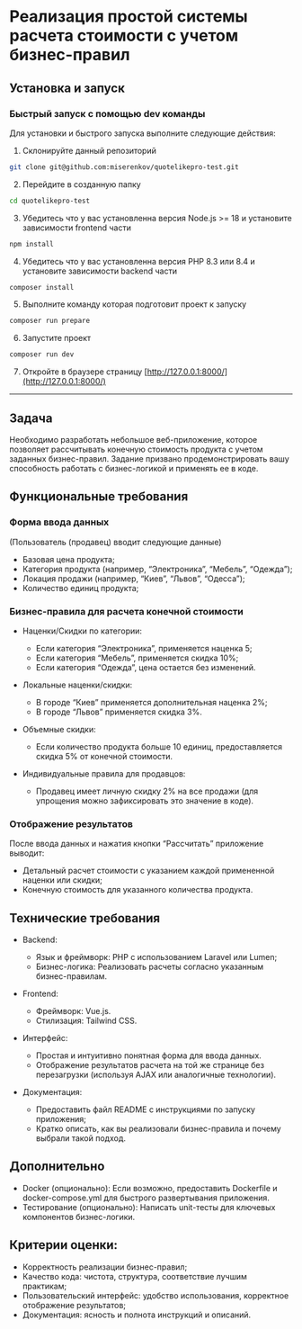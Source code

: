 # Реализация простой системы расчета стоимости с учетом бизнес-правил

## Установка и запуск

### Быстрый запуск с помощью dev команды
Для установки и быстрого запуска выполните следующие действия:

1. Склонируйте данный репозиторий
```bash
git clone git@github.com:miserenkov/quotelikepro-test.git
```

2. Перейдите в созданную папку
```bash
cd quotelikepro-test
```

3. Убедитесь что у вас установленна версия Node.js >= 18 и установите зависимости frontend части
```bash
npm install
```

4. Убедитесь что у вас установленна версия PHP 8.3 или 8.4 и установите зависимости backend части
```bash
composer install
```

5. Выполните команду которая подготовит проект к запуску
```bash
composer run prepare
```

6. Запустите проект
```bash
composer run dev
```

7. Откройте в браузере страницу [http://127.0.0.1:8000/](http://127.0.0.1:8000/)

---
## Задача

Необходимо разработать небольшое веб-приложение, которое позволяет рассчитывать конечную стоимость продукта с учетом заданных бизнес-правил. Задание призвано продемонстрировать вашу способность работать с бизнес-логикой и применять ее в коде.

## Функциональные требования

### Форма ввода данных

(Пользователь (продавец) вводит следующие данные)
- Базовая цена продукта;
- Категория продукта (например, “Электроника”, “Мебель”, “Одежда”);
- Локация продажи (например, “Киев”, “Львов”, “Одесса”);
- Количество единиц продукта;

### Бизнес-правила для расчета конечной стоимости

- Наценки/Скидки по категории:
  - Если категория “Электроника”, применяется наценка 5; 
  - Если категория “Мебель”, применяется скидка 10%; 
  - Если категория “Одежда”, цена остается без изменений.

- Локальные наценки/скидки:
  - В городе “Киев” применяется дополнительная наценка 2%;
  - В городе “Львов” применяется скидка 3%.

- Объемные скидки:
  - Если количество продукта больше 10 единиц, предоставляется скидка 5% от конечной стоимости.

- Индивидуальные правила для продавцов:
  - Продавец имеет личную скидку 2% на все продажи (для упрощения можно зафиксировать это значение в коде).

### Отображение результатов

После ввода данных и нажатия кнопки “Рассчитать” приложение выводит:
- Детальный расчет стоимости с указанием каждой примененной наценки или скидки;
- Конечную стоимость для указанного количества продукта.

## Технические требования
- Backend:
  - Язык и фреймворк: PHP с использованием Laravel или Lumen;
  - Бизнес-логика: Реализовать расчеты согласно указанным бизнес-правилам.

- Frontend:
  - Фреймворк: Vue.js.
  - Стилизация: Tailwind CSS.

- Интерфейс:
  - Простая и интуитивно понятная форма для ввода данных.
  - Отображение результатов расчета на той же странице без перезагрузки (используя AJAX или аналогичные технологии).

- Документация:
  - Предоставить файл README с инструкциями по запуску приложения;
  - Кратко описать, как вы реализовали бизнес-правила и почему выбрали такой подход.

## Дополнительно
- Docker (опционально): Если возможно, предоставить Dockerfile и docker-compose.yml для быстрого развертывания приложения.
- Тестирование (опционально): Написать unit-тесты для ключевых компонентов бизнес-логики.

## Критерии оценки:
- Корректность реализации бизнес-правил;
- Качество кода: чистота, структура, соответствие лучшим практикам;
- Пользовательский интерфейс: удобство использования, корректное отображение результатов;
- Документация: ясность и полнота инструкций и описаний.
